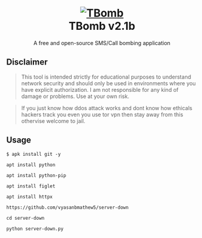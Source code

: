 <h1 align="center">
  <br>
  <a href="https://github.com/TheSpeedX/TBomb"><img src="https://i.ibb.co/F4HBKqm/TBomb.png" alt="TBomb"></a>
  <br>
  TBomb v2.1b
  <br>
</h1>


<p align="center">A free and open-source SMS/Call bombing application</p>

## Disclaimer 

>This tool is intended strictly for educational purposes to understand network security and should only be used in environments where you have explicit authorization.
>I am not responsible for any kind of damage or problems. Use at your own risk.

>If you just know how ddos attack works and dont know how ethicals hackers track you even you use tor vpn then stay away from this othervise welcome to jail.

## Usage

```shell script
$ apk install git -y
```

```shell script
apt install python
```

```shell script
apt install python-pip
```

```shell script
apt install figlet 
```

```shell script
apt install httpx
```

```shell script
https://github.com/vyasanbmathew5/server-down
```

```shell script
cd server-down
```

```shell script
python server-down.py
```

</p>
